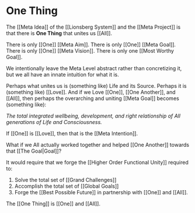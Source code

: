 # One Thing

The [[Meta Idea]] of the [[Lionsberg System]] and the [[Meta Project]] is that there is **One Thing** that unites us [[All]]. 

There is only [[One]] [[Meta Aim]]. There is only [[One]] [[Meta Goal]]. There is only [[One]] [[Meta Vision]]. There is only one [[Most Worthy Goal]]. 

We intentionally leave the Meta Level abstract rather than concretizing it, but we all have an innate intuition for what it is. 

Perhaps what unites us is (something like) Life and its Source. Perhaps it is (something like) [[Love]]. And if we Love [[One]], [[One Another]], and [[All]], then perhaps the overarching and uniting [[Meta Goal]] becomes (something like): 

*The total integrated wellbeing, development, and right relationship of All generations of Life and Consciousness.* 

If [[One]] is [[Love]], then that is the [[Meta Intention]]. 

What if we All actually worked together and helped [[One Another]] towards that [[The Goal|Goal]]? 

It would require that we forge the [[Higher Order Functional Unity]] required to:

1) Solve the total set of [[Grand Challenges]] 
2) Accomplish the total set of [[Global Goals]] 
3) Forge the [[Best Possible Future]] in partnership with [[One]] and [[All]]. 

The [[One Thing]] is [[One]] and [[All]]. 
